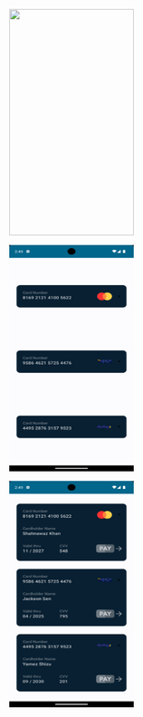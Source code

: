 <p align="center"><img src="app/src/main/res/drawable/credit_card_.gif"  width="220" height="400"></p>
<p align="center"><img src="app/src/main/res/drawable/screenshot_1702847941.png" width="220" height="400" ></p>
<p align="center"><img src="app/src/main/res/drawable/screenshot_1702847948.png" width="220" height="400"></p>
